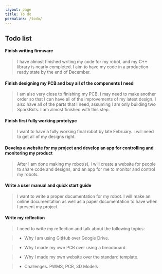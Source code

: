 ```yaml
---
layout: page
title: To do
permalink: /todo/
---
```

## Todo list
#### Finish writing firmware
>I have almost finished writing my code for my robot, and my C++ library is nearly completed.  I aim to have my code in a production ready state by the end of December.

#### Finish designing my PCB and buy all of the components I need
>I am also very close to finishing my PCB.  I may need to make another order so that I can have all of the improvements of my latest design.  I also have all of the parts that I need, assuming I am only building two SparkBots.  I am almost finished with this step.

#### Finish first fully working prototype
>I want to have a fully working final robot by late February.  I will need to get all of my designs right.

#### Develop a website for my project and develop an app for controlling and monitoring my product
>After I am done making my robot(s), I will create a website for people to share code and designs, and an app for me to monitor and control my robots.

#### Write a user manual and quick start guide
>I want to write a proper documentation for my robot.  I will make an online documentation as well as a paper documentation to have when I present my project.

#### Write my reflection

> I need to write my reflection and talk about the following topics:

>* Why I am using GitHub over Google Drive.

>* Why I made my own PCB over using a breadboard.

>* Why I made my own website over the standard template.

>* Challenges.  PWMS, PCB, 3D Models
